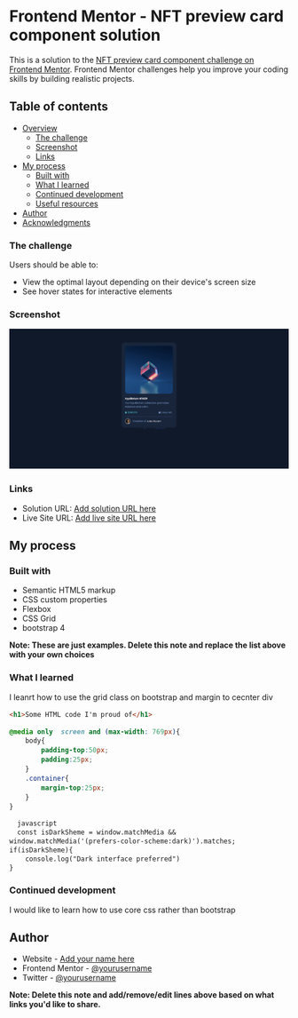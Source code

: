 # Frontend Mentor - NFT preview card component solution

This is a solution to the [NFT preview card component challenge on Frontend Mentor](https://www.frontendmentor.io/challenges/nft-preview-card-component-SbdUL_w0U). Frontend Mentor challenges help you improve your coding skills by building realistic projects. 

## Table of contents

- [Overview](#overview)
  - [The challenge](#the-challenge)
  - [Screenshot](#screenshot)
  - [Links](#links)
- [My process](#my-process)
  - [Built with](#built-with)
  - [What I learned](#what-i-learned)
  - [Continued development](#continued-development)
  - [Useful resources](#useful-resources)
- [Author](#author)
- [Acknowledgments](#acknowledgments)
### The challenge

Users should be able to:

- View the optimal layout depending on their device's screen size
- See hover states for interactive elements

### Screenshot

![](./images/Screenshot%20.png)

### Links

- Solution URL: [Add solution URL here](https://github.com/Joshuaatanu/NFT---preveiw)
- Live Site URL: [Add live site URL here](https://your-live-site-url.com)

## My process

### Built with

- Semantic HTML5 markup
- CSS custom properties
- Flexbox
- CSS Grid
- bootstrap 4


**Note: These are just examples. Delete this note and replace the list above with your own choices**

### What I learned

I leanrt how to use the grid class on bootstrap and margin  to cecnter div

```html
<h1>Some HTML code I'm proud of</h1>
```
```css
@media only  screen and (max-width: 769px){
    body{
        padding-top:50px;
        padding:25px;
    }
    .container{
        margin-top:25px;
    }
}
```
```
  javascript
  const isDarkSheme = window.matchMedia && window.matchMedia('(prefers-color-scheme:dark)').matches;
if(isDarkSheme){
    console.log("Dark interface preferred")
}
```
### Continued development
I would like to learn how to use core css  rather than bootstrap

## Author

- Website - [Add your name here](https://linkedin.com/in/joshua-atanu)
- Frontend Mentor - [@yourusername](https://www.frontendmentor.io/profile/Joshuaatanu)
- Twitter - [@yourusername](https://www.twitter.com/joshuaatanu)

**Note: Delete this note and add/remove/edit lines above based on what links you'd like to share.**